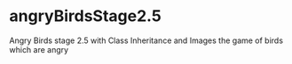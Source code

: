 # angryBirdsStage2.5
Angry Birds stage 2.5 with Class Inheritance and Images
the game of birds which are angry
